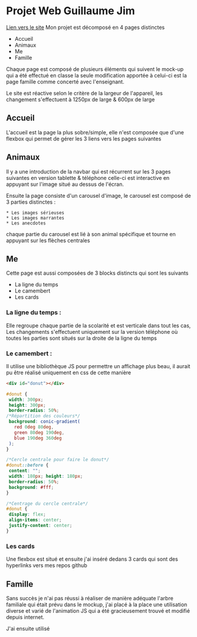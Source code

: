 # Projet Web Guillaume Jim
[Lien vers le site](http://jimguillaume.me/Web/index.html)
Mon projet est décomposé en 4 pages distinctes
* Accueil
* Animaux
* Me
* Famille

Chaque page est composé de plusieurs éléments qui suivent le mock-up qui a été effectué en classe la seule modification apportée à celui-ci est la page famille comme concerté avec l'enseignant.

Le site est réactive selon le critère de la largeur de l'appareil, les changement s'effectuent à 1250px de large & 600px de large

## Accueil

L'accueil est la page la plus sobre/simple, elle n'est composée que d'une flexbox qui permet de gérer les 3
liens vers les pages suivantes

## Animaux 
Il y a une introduction de la navbar qui est récurrent sur les 3 pages suivantes en version tablette & téléphone celle-ci est interactive en appuyant sur l'image situé au dessus de l'écran.

Ensuite la page consiste d'un carousel d'image, le carousel est composé de 3 parties distinctes :

```
* Les images sérieuses 
* Les images marrantes
* Les anecdotes 
```
chaque partie du carousel est lié à son animal spécifique et tourne en appuyant sur les flèches centrales

## Me
Cette page est aussi composées de 3 blocks distincts qui sont les suivants 
* La ligne du temps
* Le camembert
* Les cards

### La ligne du temps :
Elle regroupe chaque partie de la scolarité et est verticale dans tout les cas,
Les changements s'effectuent uniquement sur la version téléphone où toutes les parties sont situés sur la droite de la ligne du temps

### Le camembert : 
Il utilise une bibliothèque JS pour permettre un affichage plus beau, il aurait pu être réalisé uniquement en css de cette manière 
 ```html
<div id="donut"></div>
```

 ```css
#donut {
  width: 300px; 
  height: 300px;
  border-radius: 50%;
 /*Répartition des couleurs*/
  background: conic-gradient(
    red 0deg 80deg,
    green 80deg 190deg,
    blue 190deg 360deg
  );
}

/*Cercle centrale pour faire le donut*/
#donut::before {
  content: "";
  width: 180px; height: 180px;
  border-radius: 50%;
  background: #fff;
}

/*Centrage du cercle centrale*/
#donut {
  display: flex;
  align-items: center;
  justify-content: center;
}

```

### Les cards

Une flexbox est situé et ensuite j'ai inséré dedans 3 cards qui sont des hyperlinks vers mes repos github

## Famille 
Sans succès je n'ai pas réussi à réaliser de manière adéquate l'arbre familiale qui était prévu dans le mockup, 
j'ai placé à la place une utilisation diverse et varié de l'animation JS qui a été gracieusement trouvé et modifié depuis internet.

J'ai ensuite utilisé <audio> pour faire l'utilisation du son
